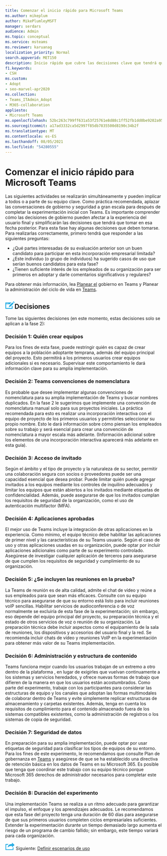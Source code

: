 ```yaml
---
title: Comenzar el inicio rápido para Microsoft Teams
ms.author: mikeplum
author: MikePlumleyMSFT
manager: serdars
audience: Admin
ms.topic: conceptual
ms.service: msteams
ms.reviewer: karuanag
localization_priority: Normal
search.appverid: MET150
description: Inicio rápido que cubre las decisiones clave que tendrá que tomar para la fase 2 de su plan Microsoft Teams adopción.
f1.keywords:
- CSH
ms.custom:
- Adopt
- seo-marvel-apr2020
ms.collection:
- Teams_ITAdmin_Adopt
- M365-collaboration
appliesto:
- Microsoft Teams
ms.openlocfilehash: 52bc263c799ff631a53f25761e8d88c1ff52fb1dd0be9202a95605871022e555
ms.sourcegitcommit: a17ad3332ca5d2997f85db7835500d8190c34b2f
ms.translationtype: MT
ms.contentlocale: es-ES
ms.lasthandoff: 08/05/2021
ms.locfileid: "54280555"
---
```

# <a name="governance-quick-start-for-microsoft-teams"></a>Comenzar el inicio rápido para Microsoft Teams

Las siguientes actividades se realizarán simultáneamente y pueden implicar a todos o a parte de su equipo clave. Como práctica recomendada, aplazar las conversaciones de gobierno y seguridad a gran escala para después de completar la experimentación inicial con Teams. Es importante comprender cómo las decisiones de gobierno pueden afectar a la experiencia del usuario final y simplificarán las decisiones que tendrá que tomar en esa fecha posterior. Para esta fase hay algunas decisiones que deben tomarse. Para realizarlas correctamente, primero tendrá que responder a las siguientes preguntas:

- ¿Qué partes interesadas de su evaluación anterior son un buen candidato para participar en esta incorporación empresarial limitada?
- ¿Este individuo (o grupo de individuos) ha sugerido casos de uso que serían buenos candidatos para esta fase?  
- ¿Tienen suficiente interés de los empleados de su organización para ser primeros en adoptar y darle comentarios significativos y regulares? 

Para obtener más información, lea [Planear el](plan-teams-governance.md) gobierno en Teams y Planear la administración del ciclo de vida en [Teams](plan-teams-lifecycle.md).

## <a name="an-icon-representing-a-decision-pointdecisions"></a>![Un icono que representa un punto de decisión](media/teams-adoption-decision-icon.png)Decisiones

Tome las siguientes decisiones (en este momento, estas decisiones solo se aplican a la fase 2):

### <a name="decision-1-who-can-create-teams"></a>Decisión 1: Quién crear equipos 

Para los fines de esta fase, puede restringir quién es capaz de crear equipos a la población adoptante temprana, además del equipo principal del proyecto. Esto permitirá a los primeros usuarios crear equipos adicionales si es necesario. Supervisar este comportamiento le dará información clave para su amplia implementación.

### <a name="decision-2-teams-naming-conventions"></a>Decisión 2: Teams convenciones de nomenclatura 

Es probable que desee implementar algunas convenciones de nomenclatura para su amplia implementación de Teams y buscar nombres duplicados. En la fase 2 le sugerimos que implemente una convención de nomenclatura manual solo para sus proyectos iniciales. La práctica recomendada para esto es realizar una incorporación interactiva con el equipo de proyecto de los primeros usuarios y permitirles seleccionar su propio nombre. Esto le dará información sobre cómo piensan los empleados sobre su trabajo y será esencial para crear una convención de nomenclatura a mayor escala más adelante. (Información adicional sobre los elementos de una incorporación interactiva aparecerá más adelante en esta guía).

### <a name="decision-3-guest-access"></a>Decisión 3: Acceso de invitado

Según el ámbito y el tipo de proyecto y la naturaleza de su sector, permitir una colaboración segura con socios o proveedores puede ser una capacidad esencial que desea probar. Puede limitar quién puede agregar invitados a los equipos mediante los controles de inquilino adecuados y limitar los equipos que están abiertos a los invitados mediante etiquetas de confidencialidad. Además, puede asegurarse de que los invitados cumplan los requisitos de seguridad de la organización, como el uso de autenticación multifactor (MFA).

### <a name="decision-4-approved-apps"></a>Decisión 4: Aplicaciones aprobadas

El mejor uso de Teams incluye la integración de otras aplicaciones en la experiencia. Como mínimo, el equipo técnico debe habilitar las aplicaciones de primer nivel y las características de su Teams usuario. Según el caso de uso y otras aplicaciones usadas en su organización, puede optar por incluir aplicaciones adicionales como parte de su experimento controlado. Asegúrese de investigar cualquier aplicación de terceros para asegurarse de que cumplen los requisitos de seguridad y cumplimiento de su organización.

### <a name="decision-5-are-meetings-included-in-your-test"></a>Decisión 5: ¿Se incluyen las reuniones en la prueba? 

La Teams de reunión es de alta calidad, admite el chat de vídeo y reúne a sus empleados para que sean más eficaces. Consulte con su equipo técnico para asegurarse de que su entorno está listo para incluir reuniones voIP sencillas. Habilitar servicios de audioconferencia o de voz normalmente se excluiría de esta fase de la experimentación; sin embargo, eso depende del equipo principal del proyecto, su preparación técnica y el estado de otros servicios de voz o reunión de su organización. La preparación técnica debe incluir aspectos como el equipamiento de la sala de reuniones, los dispositivos y accesorios del usuario final y la red. Se recomienda incluir chats de vídeo y reuniones VoIP en la experimentación para obtener más valor de su Teams implementación. 

### <a name="decision-6-content-management-and-structure"></a>Decisión 6: Administración y estructura de contenido
Teams funciona mejor cuando los usuarios trabajan de un extremo a otro dentro de la plataforma , en lugar de exigirles que vuelvan continuamente a los sistemas y servicios heredados, y ofrece nuevas formas de trabajo que difieren de la manera en que los usuarios están acostumbrados. Como parte del experimento, trabaje con los participantes para considerar las estructuras de equipo y los canales que adoptan las formas multimodales de colaborar dentro de Teams y evite simplemente replicar estructuras de almacenamiento y carpetas existentes. Además, tenga en cuenta los requisitos de cumplimiento para el contenido almacenado fuera de los sistemas compatibles existentes, como la administración de registros o los sistemas de copia de seguridad.

### <a name="decision-7--data-security"></a>Decisión 7: Seguridad de datos

En preparación para su amplia implementación, puede optar por usar etiquetas de seguridad para clasificar los tipos de equipos de su entorno. Para los fines de este experimento, le recomendamos que consulte Plan de gobernanza en [Teams](plan-teams-governance.md) y asegúrese de que se ha establecido una directiva de retención básica en los datos de Teams en su Microsoft 365. Es posible que tenga que coordinar este trabajo con su equipo técnico porque Microsoft 365 derechos de administrador necesarios para completar este trabajo.

### <a name="decision-8-length-of-your-experiment"></a>Decisión 8: Duración del experimento

Una implementación Teams se realiza a un ritmo adecuado para garantizar el impulso, el enfoque y los aprendizajes adecuados. Le recomendamos que esta fase del proyecto tenga una duración de 60 días para asegurarse de que sus primeros usuarios completen ciclos empresariales suficientes. Extender la experimentación durante un tiempo demasiado largo aumenta el riesgo de un programa de cambio fallido; sin embargo, este tiempo variará para cada organización.  

![Un icono que representa el siguiente paso ](media/teams-adoption-next-icon.png) Siguiente: [Definir escenarios de uso](teams-adoption-define-usage-scenarios.md)
